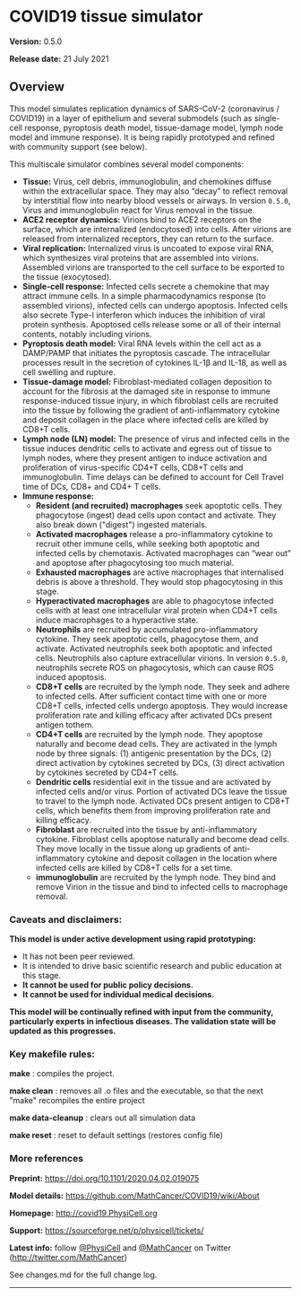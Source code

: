 # COVID19 tissue simulator 
**Version:** 0.5.0

**Release date:** 21 July 2021

## Overview
This model simulates replication dynamics of SARS-CoV-2 (coronavirus / COVID19) in a layer of epithelium and several submodels (such as single-cell response, pyroptosis death model, tissue-damage model, lymph node model and immune response). It is being rapidly prototyped and refined with community support (see below).

This multiscale simulator combines several model components:
* **Tissue:** Virus, cell debris, immunoglobulin, and chemokines diffuse within the extracellular space. They may also “decay” to reflect removal by interstitial flow into nearby blood vessels or airways. In version `0.5.0`, Virus and immunoglobulin react for Virus removal in the tissue.
* **ACE2 receptor dynamics:** Virions bind to ACE2 receptors on the surface, which are internalized (endocytosed) into cells. After virions are released from internalized receptors, they can return to the surface.
* **Viral replication:** Internalized virus is uncoated to expose viral RNA, which synthesizes viral proteins that are assembled into virions. Assembled virions are transported to the cell surface to be exported to the tissue (exocytosed).
* **Single-cell response:** Infected cells secrete a chemokine that may attract immune cells. In a simple pharmacodynamics response (to assembled virions), infected cells can undergo apoptosis. Infected cells also secrete Type-I interferon which induces the inhibition of viral protein synthesis. Apoptosed cells release some or all of their internal contents, notably including virions.
* **Pyroptosis death model:** Viral RNA levels within the cell act as a DAMP/PAMP that initiates the pyroptosis cascade. The intracellular processes result in the secretion of cytokines IL-1β and IL-18, as well as cell swelling and rupture.
* **Tissue-damage model:** Fibroblast-mediated collagen deposition to account for the fibrosis at the damaged site in response to immune response-induced tissue injury, in which fibroblast cells are recruited into the tissue by following the gradient of anti-inflammatory cytokine and deposit collagen in the place where infected cells are killed by CD8+T cells.
* **Lymph node (LN) model:** The presence of virus and infected cells in the tissue induces dendritic cells to activate and egress out of tissue to lymph nodes, where they present antigen to induce activation and proliferation of virus-specific CD4+T cells, CD8+T cells and immunoglobulin. Time delays can be defined to account for Cell Travel time of DCs, CD8+ and CD4+ T cells.
* **Immune response:**
  * **Resident (and recruited) macrophages** seek apoptotic cells. They phagocytose (ingest) dead cells upon contact and activate. They also break down ("digest") ingested materials.
  * **Activated macrophages** release a pro-inflammatory cytokine to recruit other immune cells, while seeking both apoptotic and infected cells by chemotaxis. Activated macrophages can “wear out” and apoptose after phagocytosing too much material.
  * **Exhausted macrophages** are active macrophages that internalised debris is above a threshold. They would stop phagocytosing in this stage.
  * **Hyperactivated macrophages** are able to phagocytose infected cells with at least one intracellular viral protein when CD4+T cells induce macrophages to a hyperactive state.
  * **Neutrophils** are recruited by accumulated pro-inflammatory cytokine. They seek apoptotic cells, phagocytose them, and activate. Activated neutrophils seek both apoptotic and infected cells. Neutrophils also capture extracellular virions. In version `0.5.0`, neutrophils secrete ROS on phagocytosis, which can cause ROS induced apoptosis.
  * **CD8+T cells** are recruited by the lymph node. They seek and adhere to infected cells. After sufficient contact time with one or more CD8+T cells, infected cells undergo apoptosis. They would increase proliferation rate and killing efficacy after activated DCs present antigen tothem.
  * **CD4+T cells** are recruited by the lymph node. They apoptose naturally and become dead cells. They are activated in the lymph node by three signals: (1) antigenic presentation by the DCs, (2) direct activation by cytokines secreted by DCs, (3) direct activation by cytokines secreted by CD4+T cells.
  * **Dendritic cells** residential exit in the tissue and are activated by infected cells and/or virus. Portion of activated DCs leave the tissue to travel to the lymph node. Activated DCs present antigen to CD8+T cells, which benefits them from improving proliferation rate and killing efficacy.
  * **Fibroblast** are recruited into the tissue by anti-inflammatory cytokine. Fibroblast cells apoptose naturally and become dead cells. They move locally in the tissue along up gradients of anti-inflammatory cytokine and deposit collagen in the location where infected cells are killed by CD8+T cells for a set time.
  * **immunoglobulin** are recruited by the lymph node. They bind and remove Virion in the tissue and bind to infected cells to macrophage removal.
### Caveats and disclaimers: 
**This model is under active development using rapid prototyping:**
* It has not been peer reviewed. 
* It is intended to drive basic scientific research and public education at this stage. 
* **It cannot be used for public policy decisions.**
* **It cannot be used for individual medical decisions.**

**This model will be continually refined with input from the community, particularly experts in infectious diseases. The validation state will be updated as this progresses.**

### Key makefile rules:

**make**               : compiles the project.
 
**make clean**         : removes all .o files and the executable, so that the next "make" recompiles the entire project 

**make data-cleanup**  : clears out all simulation data 

**make reset**         : reset to default settings (restores config file)

### More references 

**Preprint:**      https://doi.org/10.1101/2020.04.02.019075 

**Model details:** https://github.com/MathCancer/COVID19/wiki/About 

**Homepage:**      http://covid19.PhysiCell.org

**Support:**       https://sourceforge.net/p/physicell/tickets/

**Latest info:**   follow [@PhysiCell](https://twitter.com/PhysiCell) and [@MathCancer](https://twitter.com/MathCancer) on Twitter (http://twitter.com/MathCancer)

See changes.md for the full change log. 

* * * 
